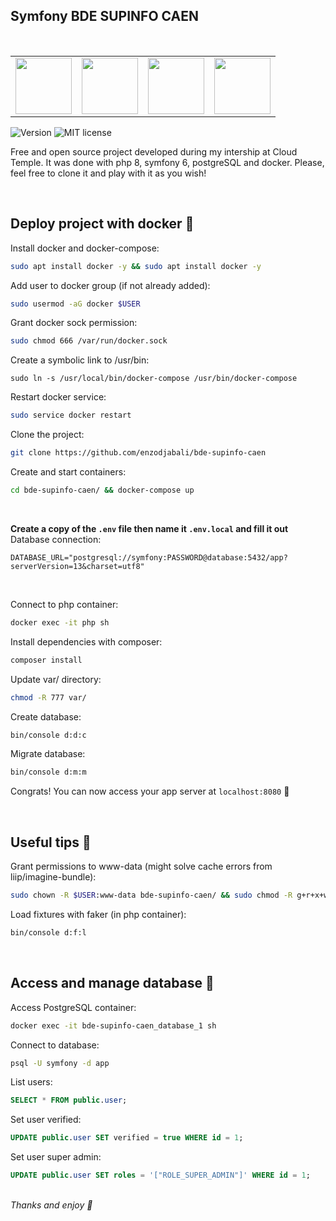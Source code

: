 ## Symfony BDE SUPINFO CAEN

<br>

<table><tr>
<td align="center"><img src="https://cdn.discordapp.com/attachments/774340712585625603/999962830474326036/unknown.png" width="90" /><br /></td>
<td align="center"><img src="https://cdn.discordapp.com/attachments/774340712585625603/1001141818165039174/unknown.png" width="90" /><br /></td>
<td align="center"><img src="https://cdn.discordapp.com/attachments/774340712585625603/1001142070204960868/unknown.png" width="90" /><br /></td>
<td align="center"><img src="https://cdn.discordapp.com/attachments/997412174311981136/1003973686367367168/nginx-smalllogo.png" width="90" /><br /></td>
</tr></table>

![Version](http://141.94.244.54:1010/version.svg)
![MIT license](http://141.94.244.54:1010/license-mit.svg)

Free and open source project developed during my intership at Cloud Temple. It was done with php 8, symfony 6, postgreSQL and docker.
Please, feel free to clone it and play with it as you wish!

<br />

## Deploy project with docker 🐳

Install docker and docker-compose:
```bash
sudo apt install docker -y && sudo apt install docker -y
```

Add user to docker group (if not already added):
```bash
sudo usermod -aG docker $USER
```

Grant docker sock permission:
```bash
sudo chmod 666 /var/run/docker.sock
```

Create a symbolic link to /usr/bin:
```
sudo ln -s /usr/local/bin/docker-compose /usr/bin/docker-compose
```

Restart docker service:
```bash
sudo service docker restart
```

Clone the project:
```bash
git clone https://github.com/enzodjabali/bde-supinfo-caen
```

Create and start containers:
```bash
cd bde-supinfo-caen/ && docker-compose up
```
<br />

<b>Create a copy of the `.env` file then name it `.env.local` and fill it out</b>
Database connection:
```env
DATABASE_URL="postgresql://symfony:PASSWORD@database:5432/app?serverVersion=13&charset=utf8"
```

<br />

Connect to php container:
```bash
docker exec -it php sh
```

Install dependencies with composer:
```sh
composer install
```

Update var/ directory:
```sh
chmod -R 777 var/
```

Create database:
```sh
bin/console d:d:c
```

Migrate database:
```sh
bin/console d:m:m
```

Congrats! You can now access your app server at `localhost:8080` 🎉

<br>

## Useful tips 📎

Grant permissions to www-data (might solve cache errors from liip/imagine-bundle):
```bash
sudo chown -R $USER:www-data bde-supinfo-caen/ && sudo chmod -R g+r+x+w bde-supinfo-caen/
```

Load fixtures with faker (in php container):
```sh
bin/console d:f:l
```
<br>

## Access and manage database 🐘

Access PostgreSQL container:
```bash
docker exec -it bde-supinfo-caen_database_1 sh
```

Connect to database:
```sh
psql -U symfony -d app
```

List users:
```sql
SELECT * FROM public.user;
```

Set user verified:
```sql
UPDATE public.user SET verified = true WHERE id = 1;
```

Set user super admin:
```sql
UPDATE public.user SET roles = '["ROLE_SUPER_ADMIN"]' WHERE id = 1;
```
<br />
<i>Thanks and enjoy 👋</i>
